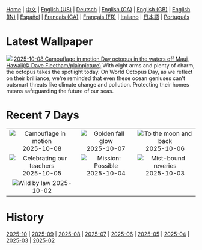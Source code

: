 [Home](../README.md) | [中文](zh-CN.md) | [English (US)](en-US.md) | [Deutsch](de-DE.md) | [English (CA)](en-CA.md) | [English (GB)](en-GB.md) | [English (IN)](en-IN.md) | [Español](es-ES.md) | [Français (CA)](fr-CA.md) | [Français (FR)](fr-FR.md) | [Italiano](it-IT.md) | [日本語](ja-JP.md) | [Português](pt-BR.md)

# Latest Wallpaper
![](https://www.bing.com/th?id=OHR.OctopusCyanea_EN-US0194861123_UHD.jpg)
[2025-10-08 Camouflage in motion Day octopus in the waters off Maui, Hawaii(© Dave Fleetham/plainpicture)](https://www.bing.com/th?id=OHR.OctopusCyanea_EN-US0194861123_UHD.jpg)
With eight arms and plenty of charm, the octopus takes the spotlight today. On World Octopus Day, as we reflect on their brilliance, we're reminded that even these ocean geniuses can't outsmart threats like climate change and pollution. Protecting their homes means safeguarding the future of our seas.

# Recent 7 Days
|  |  |  |
|:---:|:---:|:---:|
| ![](https://www.bing.com/th?id=OHR.OctopusCyanea_EN-US0194861123_400x240.jpg "Camouflage in motion") 2025-10-08 | ![](https://www.bing.com/th?id=OHR.RidgwayAspens_EN-US0136548884_400x240.jpg "Golden fall glow") 2025-10-07 | ![](https://www.bing.com/th?id=OHR.AnshunBridge_EN-US0059795497_400x240.jpg "To the moon and back") 2025-10-06 |
| ![](https://www.bing.com/th?id=OHR.TeacherOwl_EN-US9991815804_400x240.jpg "Celebrating our teachers") 2025-10-05 | ![](https://www.bing.com/th?id=OHR.DragonEndeavour_EN-US9321246369_400x240.jpg "Mission: Possible") 2025-10-04 | ![](https://www.bing.com/th?id=OHR.SkyeHeather_EN-US9221942108_400x240.jpg "Mist-bound reveries") 2025-10-03 |
| ![](https://www.bing.com/th?id=OHR.OxbowBend_EN-US8471628790_400x240.jpg "Wild by law") 2025-10-02 |  |  |

# History
[2025-10](../archives/wallpaper/en-US/w_2025_10.md) | [2025-09](../archives/wallpaper/en-US/w_2025_09.md) | [2025-08](../archives/wallpaper/en-US/w_2025_08.md) | [2025-07](../archives/wallpaper/en-US/w_2025_07.md) | [2025-06](../archives/wallpaper/en-US/w_2025_06.md) | [2025-05](../archives/wallpaper/en-US/w_2025_05.md) | [2025-04](../archives/wallpaper/en-US/w_2025_04.md) | [2025-03](../archives/wallpaper/en-US/w_2025_03.md) | [2025-02](../archives/wallpaper/en-US/w_2025_02.md)

